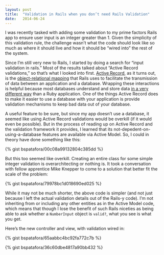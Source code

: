 ```yaml
---
layout: post
title:  "Validation in Rails when you don’t need Rails Validation"
date:   2014-06-24
---
```


I was recently tasked with adding some validation to my prime factors Rails 
app to ensure user input is an integer greater than 1. Given the simplicity of 
this validation rule, the challenge wasn’t what the code should look like so 
much as where it should live and how it should be “wired into” the rest of the 
system.

Since I’m still very new to Rails, I started by doing a search for “input 
validation in rails.” Most of the results talked about “Active Record 
validations,” so that’s what I looked into first. [Active Record][], as it 
turns out, is the [object-relational mapping][] that Rails uses to facilitate 
the transmission of data between an application and a database. Wrapping these 
interactions is helpful because most databases understand and store data [in a 
very different way][] than a Ruby application. One of the things Active Record 
does to make it easier to use a database with your application is provide 
validation mechanisms to keep bad data out of your database.

A useful feature to be sure, but since my app doesn’t use a database, it 
seemed like using Active Record validations would be overkill (if it would 
even be possible). But in the process of reading up on Active Record and the 
validation framework it provides, I learned that its 
not-depedent-on-using-a-database features are available via Active Model. So, 
I could in theory have done something like this:

{% gist bspatafora/00c08a99132804c385dd %}

But this too seemed like overkill. Creating an entire class for some simple 
integer validation is overarchitecting or nothing is. It took a conversation 
with fellow apprentice Mike Knepper to come to a solution that better fit the 
scale of the problem:

{% gist bspatafora/79978bc1d018690ed025 %}

While it may not be much shorter, the above code is simpler (and not just 
because I left the actual validation details out of the Rails-y code). I’m not 
inheriting from or including any other entities as in the Active Model code, 
which means that though I lose the benefit of such Rails niceties as being 
able to ask whether a `NumberInput` object is `valid?`, what you see is what 
you get.

Here’s the new controller and view, with validation wired in:

{% gist bspatafora/65aabbc4bc92fa772c7b %}

{% gist bspatafora/36c60dbe4817a90bb432 %}

[Active Record]: http://guides.rubyonrails.org/active_record_basics.html
[object-relational mapping]: http://en.wikipedia.org/wiki/Object-relational_mapping
[in a very different way]: http://bspatafora.com/blog/storing-an-object-in-a-relational-database-two-approaches/
